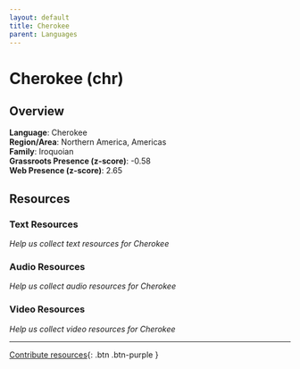 ```yaml
---
layout: default
title: Cherokee
parent: Languages
---
```


# Cherokee (chr)

## Overview

**Language**: Cherokee  
**Region/Area**: Northern America, Americas  
**Family**: Iroquoian  
**Grassroots Presence (z-score)**: -0.58  
**Web Presence (z-score)**: 2.65  

## Resources

### Text Resources
*Help us collect text resources for Cherokee*

### Audio Resources
*Help us collect audio resources for Cherokee*

### Video Resources
*Help us collect video resources for Cherokee*

---

[Contribute resources](https://forms.office.com/e/1SfLJx3u1r){: .btn .btn-purple }
